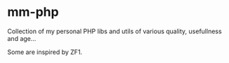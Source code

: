 # mm-php

Collection of my personal PHP libs and utils of various quality, usefullness and age...

Some are inspired by ZF1.
